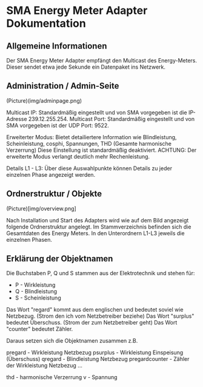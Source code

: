 # SMA Energy Meter Adapter Dokumentation

## Allgemeine Informationen

Der SMA Energy Meter Adapter empfängt den Multicast des Energy-Meters. Dieser sendet etwa jede Sekunde ein Datenpaket ins Netzwerk.

## Administration / Admin-Seite
(Picture)(img/adminpage.png)

Multicast IP: Standardmäßig eingestellt und von SMA vorgegeben ist die IP-Adresse 239.12.255.254.
Multicast Port: Standardmäßig eingestellt und von SMA vorgegeben ist der UDP Port: 9522. 

Erweiterter Modus: Bietet detailiertere Information wie Blindleistung, Scheinleistung, cosphi, Spannungen, THD (Gesamte harmonische Verzerrung) Diese Einstellung ist standardmäßig deaktiviert. 
ACHTUNG: Der erweiterte Modus verlangt deutlich mehr Rechenleistung.

Details L1 - L3: Über diese Auswahlpunkte können Details zu jeder einzelnen Phase angezeigt werden.

## Ordnerstruktur / Objekte
(Picture)[img/overview.png]

Nach Installation und Start des Adapters wird wie auf dem Bild angezeigt folgende Ordnerstruktur angelegt. Im Stammverzeichnis befinden sich die Gesamtdaten des Energy Meters. In den Unterordnern L1-L3 jeweils die einzelnen Phasen.

## Erklärung der Objektnamen
Die Buchstaben P, Q und S stammen aus der Elektrotechnik und stehen für:
* P - Wirkleistung
* Q - Blindleistung
* S - Scheinleistung

Das Wort "regard" kommt aus dem englischen und bedeutet soviel wie Netzbezug. (Strom den ich vom Netzbetreiber beziehe)
Das Wort "surplus" bedeutet Überschuss. (Strom der zum Netzbetreiber geht)
Das Wort "counter" bedeutet Zähler.

Daraus setzen sich die Objektnamen zusammen z.B.

pregard - Wirkleistung Netzbezug
psurplus - Wirkleistung Einspeisung (Überschuss)
qregard - Blindleistung Netzbezug
pregardcounter - Zähler der Wirkleistung Netzbezug
...

thd - harmonische Verzerrung
v - Spannung
